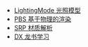 - [LightingMode 光照模型](./PBS/LightingMode.md)
- [PBS 基于物理的渲染](./PBS/PBS.md)
- [SRP 材质解析](./SRP%20Material/SRP_Material.md)
- [DX 龙书学习](./DX/DX_TOC.md)